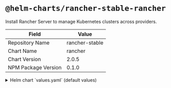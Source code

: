 # `@helm-charts/rancher-stable-rancher`

Install Rancher Server to manage Kubernetes clusters across providers.

| Field               | Value          |
| ------------------- | -------------- |
| Repository Name     | rancher-stable |
| Chart Name          | rancher        |
| Chart Version       | 2.0.5          |
| NPM Package Version | 0.1.0          |

<details>

<summary>Helm chart `values.yaml` (default values)</summary>

```yaml
# Add debug flag to Rancher server
debug: false

# Fully qualified name to reach your Rancher server
# hostname: rancher.my.org

## Optional array of imagePullSecrets containing private registry credentials
## Ref: https://kubernetes.io/docs/tasks/configure-pod-container/pull-image-private-registry/
imagePullSecrets: []
# - name: secretName

### ingress ###
# See tls section for details.
ingress:
  tls:
    # rancher, letsEncrypt, secrets
    source: rancher

### LetsEncrypt config ###
# ProTip: The production environment only allows you to register a name 5 times a week.
#         Use staging until you have your config right.
letsEncrypt:
  # email: none@example.com
  environment: production

# If you are using certs signed by a private CA set to 'true' and set the 'tls-ca'
# in the 'rancher-system' namespace. See the README.md for details
privateCA: false

# http[s] proxy server passed into rancher server.
# proxy:

# Override rancher image location for Air Gap installs
rancherImage: rancher/rancher
# rancher/rancher image tag. https://hub.docker.com/r/rancher/rancher/tags/
rancherImageTag: v2.0.5

# Number of Rancher server replicas.
replicas: 1

# Set pod resource requests/limits for Rancher.
resources: {}

### tls ###
#   Where to offload the TLS/SSL encrytion
#
# - ingress (default)
#   SSL on the ingress.
#
#   - (Default) Use Rancher generated "Self-Signed" Certs
#     Rancher will populate the <namespace>/rancher-tls secrets with the CA key and cert so cert-manager can
#     issue a cert for you.
#     tls: ingress
#     ingress.tls.source: rancher
#
#   - Use LetsEncrypt to issue certs
#     tls: ingress
#     ingress.tls.source: letsEncrypt
#     letsEncrypt.email: your.name@example.com
#     letsEncrypt.environment: prod
#
#   - Use certs from secret.
#     Add the tls.key and tls.crt values to the 'tls-rancher' secret in the 'cattle-system' namespace.
#     See the README.md for more details.
#     NOTE: If you are using private CA signed certs see 'privateCA:'
#     tls: ingress
#     ingress.tls.source: secret
#
# - external
#   Offload SSL at an external source like an external load balancer.
#   NOTE: If you are using private CA signed certs see 'privateCA:'
#
#   tls: external
#
tls: ingress
```

</details>
